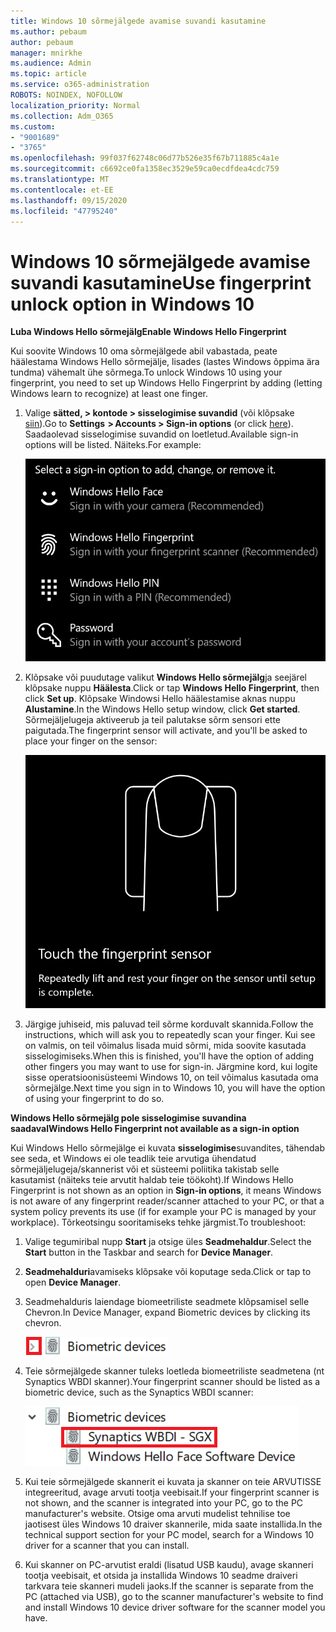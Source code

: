 ```yaml
---
title: Windows 10 sõrmejälgede avamise suvandi kasutamine
ms.author: pebaum
author: pebaum
manager: mnirkhe
ms.audience: Admin
ms.topic: article
ms.service: o365-administration
ROBOTS: NOINDEX, NOFOLLOW
localization_priority: Normal
ms.collection: Adm_O365
ms.custom:
- "9001689"
- "3765"
ms.openlocfilehash: 99f037f62748c06d77b526e35f67b711885c4a1e
ms.sourcegitcommit: c6692ce0fa1358ec3529e59ca0ecdfdea4cdc759
ms.translationtype: MT
ms.contentlocale: et-EE
ms.lasthandoff: 09/15/2020
ms.locfileid: "47795240"
---
```

# <a name="use-fingerprint-unlock-option-in-windows-10"></a><span data-ttu-id="7fa37-102">Windows 10 sõrmejälgede avamise suvandi kasutamine</span><span class="sxs-lookup"><span data-stu-id="7fa37-102">Use fingerprint unlock option in Windows 10</span></span>

<span data-ttu-id="7fa37-103">**Luba Windows Hello sõrmejälg**</span><span class="sxs-lookup"><span data-stu-id="7fa37-103">**Enable Windows Hello Fingerprint**</span></span>

<span data-ttu-id="7fa37-104">Kui soovite Windows 10 oma sõrmejälgede abil vabastada, peate häälestama Windows Hello sõrmejälje, lisades (lastes Windows õppima ära tundma) vähemalt ühe sõrmega.</span><span class="sxs-lookup"><span data-stu-id="7fa37-104">To unlock Windows 10 using your fingerprint, you need to set up Windows Hello Fingerprint by adding (letting Windows learn to recognize) at least one finger.</span></span> 

1. <span data-ttu-id="7fa37-105">Valige **sätted, > kontode > sisselogimise suvandid** (või klõpsake [siin](ms-settings:signinoptions?activationSource=GetHelp)).</span><span class="sxs-lookup"><span data-stu-id="7fa37-105">Go to **Settings  > Accounts > Sign-in options** (or click [here](ms-settings:signinoptions?activationSource=GetHelp)).</span></span> <span data-ttu-id="7fa37-106">Saadaolevad sisselogimise suvandid on loetletud.</span><span class="sxs-lookup"><span data-stu-id="7fa37-106">Available sign-in options will be listed.</span></span> <span data-ttu-id="7fa37-107">Näiteks.</span><span class="sxs-lookup"><span data-stu-id="7fa37-107">For example:</span></span>

    ![Sisselogimise suvandid.](media/sign-in-options.png)

2. <span data-ttu-id="7fa37-109">Klõpsake või puudutage valikut **Windows Hello sõrmejälg**ja seejärel klõpsake nuppu **Häälesta**.</span><span class="sxs-lookup"><span data-stu-id="7fa37-109">Click or tap **Windows Hello Fingerprint**, then click **Set up**.</span></span> <span data-ttu-id="7fa37-110">Klõpsake Windowsi Hello häälestamise aknas nuppu **Alustamine**.</span><span class="sxs-lookup"><span data-stu-id="7fa37-110">In the Windows Hello setup window, click **Get started**.</span></span> <span data-ttu-id="7fa37-111">Sõrmejäljelugeja aktiveerub ja teil palutakse sõrm sensori ette paigutada.</span><span class="sxs-lookup"><span data-stu-id="7fa37-111">The fingerprint sensor will activate, and you'll be asked to place your finger on the sensor:</span></span>

   ![Sõrmejälgede andur.](media/fingerprint-sensor.png)

3. <span data-ttu-id="7fa37-113">Järgige juhiseid, mis paluvad teil sõrme korduvalt skannida.</span><span class="sxs-lookup"><span data-stu-id="7fa37-113">Follow the instructions, which will ask you to repeatedly scan your finger.</span></span> <span data-ttu-id="7fa37-114">Kui see on valmis, on teil võimalus lisada muid sõrmi, mida soovite kasutada sisselogimiseks.</span><span class="sxs-lookup"><span data-stu-id="7fa37-114">When this is finished, you'll have the option of adding other fingers you may want to use for sign-in.</span></span> <span data-ttu-id="7fa37-115">Järgmine kord, kui logite sisse operatsioonisüsteemi Windows 10, on teil võimalus kasutada oma sõrmejälge.</span><span class="sxs-lookup"><span data-stu-id="7fa37-115">Next time you sign in to Windows 10, you will have the option of using your fingerprint to do so.</span></span>

<span data-ttu-id="7fa37-116">**Windows Hello sõrmejälg pole sisselogimise suvandina saadaval**</span><span class="sxs-lookup"><span data-stu-id="7fa37-116">**Windows Hello Fingerprint not available as a sign-in option**</span></span>

<span data-ttu-id="7fa37-117">Kui Windows Hello sõrmejälge ei kuvata **sisselogimise**suvandites, tähendab see seda, et Windows ei ole teadlik teie arvutiga ühendatud sõrmejäljelugeja/skannerist või et süsteemi poliitika takistab selle kasutamist (näiteks teie arvutit haldab teie töökoht).</span><span class="sxs-lookup"><span data-stu-id="7fa37-117">If Windows Hello Fingerprint is not shown as an option in **Sign-in options**, it means Windows is not aware of any fingerprint reader/scanner attached to your PC, or that a system policy prevents its use (if for example your PC is managed by your workplace).</span></span> <span data-ttu-id="7fa37-118">Tõrkeotsingu sooritamiseks tehke järgmist.</span><span class="sxs-lookup"><span data-stu-id="7fa37-118">To troubleshoot:</span></span> 

1. <span data-ttu-id="7fa37-119">Valige tegumiribal nupp **Start** ja otsige üles **Seadmehaldur**.</span><span class="sxs-lookup"><span data-stu-id="7fa37-119">Select the **Start** button in the Taskbar and search for **Device Manager**.</span></span>

2. <span data-ttu-id="7fa37-120">**Seadmehalduri**avamiseks klõpsake või koputage seda.</span><span class="sxs-lookup"><span data-stu-id="7fa37-120">Click or tap to open **Device Manager**.</span></span>

3. <span data-ttu-id="7fa37-121">Seadmehalduris laiendage biomeetriliste seadmete klõpsamisel selle Chevron.</span><span class="sxs-lookup"><span data-stu-id="7fa37-121">In Device Manager, expand Biometric devices by clicking its chevron.</span></span>

   ![Biomeetrilised seadmed.](media/biometric-devices.png)

4. <span data-ttu-id="7fa37-123">Teie sõrmejälgede skanner tuleks loetleda biomeetriliste seadmetena (nt Synaptics WBDI skanner).</span><span class="sxs-lookup"><span data-stu-id="7fa37-123">Your fingerprint scanner should be listed as a biometric device, such as the Synaptics WBDI scanner:</span></span>

   ![Biomeetrilised seadmed.](media/biometric-devices-expanded.png)

5. <span data-ttu-id="7fa37-125">Kui teie sõrmejälgede skannerit ei kuvata ja skanner on teie ARVUTISSE integreeritud, avage arvuti tootja veebisait.</span><span class="sxs-lookup"><span data-stu-id="7fa37-125">If your fingerprint scanner is not shown, and the scanner is integrated into your PC, go to the PC manufacturer's website.</span></span> <span data-ttu-id="7fa37-126">Otsige oma arvuti mudelist tehnilise toe jaotisest üles Windows 10 draiver skannerile, mida saate installida.</span><span class="sxs-lookup"><span data-stu-id="7fa37-126">In the technical support section for your PC model, search for a Windows 10 driver for a scanner that you can install.</span></span>

6. <span data-ttu-id="7fa37-127">Kui skanner on PC-arvutist eraldi (lisatud USB kaudu), avage skanneri tootja veebisait, et otsida ja installida Windows 10 seadme draiveri tarkvara teie skanneri mudeli jaoks.</span><span class="sxs-lookup"><span data-stu-id="7fa37-127">If the scanner is separate from the PC (attached via USB), go to the scanner manufacturer's website to find and install Windows 10 device driver software for the scanner model you have.</span></span>
